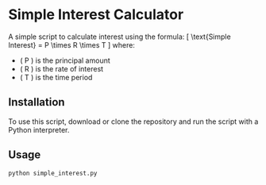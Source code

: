# Simple Interest Calculator

A simple script to calculate interest using the formula:
\[
\text{Simple Interest} = P \times R \times T
\]
where:
- \( P \) is the principal amount
- \( R \) is the rate of interest
- \( T \) is the time period

## Installation

To use this script, download or clone the repository and run the script with a Python interpreter.

## Usage

```bash
python simple_interest.py
